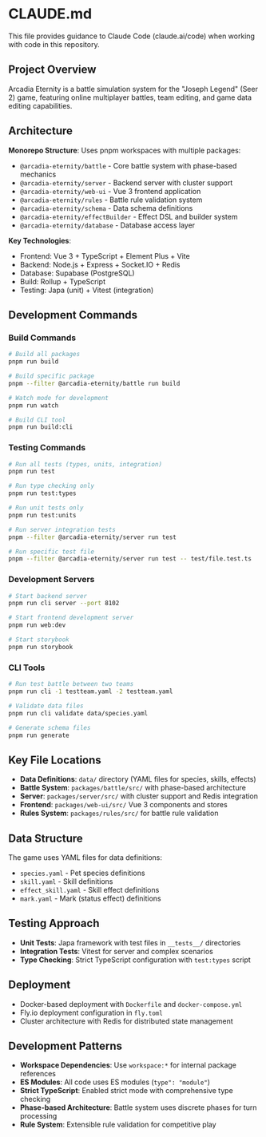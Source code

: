 # CLAUDE.md

This file provides guidance to Claude Code (claude.ai/code) when working with code in this repository.

## Project Overview

Arcadia Eternity is a battle simulation system for the "Joseph Legend" (Seer 2) game, featuring online multiplayer battles, team editing, and game data editing capabilities.

## Architecture

**Monorepo Structure**: Uses pnpm workspaces with multiple packages:
- `@arcadia-eternity/battle` - Core battle system with phase-based mechanics
- `@arcadia-eternity/server` - Backend server with cluster support
- `@arcadia-eternity/web-ui` - Vue 3 frontend application
- `@arcadia-eternity/rules` - Battle rule validation system
- `@arcadia-eternity/schema` - Data schema definitions
- `@arcadia-eternity/effectBuilder` - Effect DSL and builder system
- `@arcadia-eternity/database` - Database access layer

**Key Technologies**:
- Frontend: Vue 3 + TypeScript + Element Plus + Vite
- Backend: Node.js + Express + Socket.IO + Redis
- Database: Supabase (PostgreSQL)
- Build: Rollup + TypeScript
- Testing: Japa (unit) + Vitest (integration)

## Development Commands

### Build Commands
```bash
# Build all packages
pnpm run build

# Build specific package
pnpm --filter @arcadia-eternity/battle run build

# Watch mode for development
pnpm run watch

# Build CLI tool
pnpm run build:cli
```

### Testing Commands
```bash
# Run all tests (types, units, integration)
pnpm run test

# Run type checking only
pnpm run test:types

# Run unit tests only
pnpm run test:units

# Run server integration tests
pnpm --filter @arcadia-eternity/server run test

# Run specific test file
pnpm --filter @arcadia-eternity/server run test -- test/file.test.ts
```

### Development Servers
```bash
# Start backend server
pnpm run cli server --port 8102

# Start frontend development server
pnpm run web:dev

# Start storybook
pnpm run storybook
```

### CLI Tools
```bash
# Run test battle between two teams
pnpm run cli -1 testteam.yaml -2 testteam.yaml

# Validate data files
pnpm run cli validate data/species.yaml

# Generate schema files
pnpm run generate
```

## Key File Locations

- **Data Definitions**: `data/` directory (YAML files for species, skills, effects)
- **Battle System**: `packages/battle/src/` with phase-based architecture
- **Server**: `packages/server/src/` with cluster support and Redis integration
- **Frontend**: `packages/web-ui/src/` Vue 3 components and stores
- **Rules System**: `packages/rules/src/` for battle rule validation

## Data Structure

The game uses YAML files for data definitions:
- `species.yaml` - Pet species definitions
- `skill.yaml` - Skill definitions
- `effect_skill.yaml` - Skill effect definitions
- `mark.yaml` - Mark (status effect) definitions

## Testing Approach

- **Unit Tests**: Japa framework with test files in `__tests__/` directories
- **Integration Tests**: Vitest for server and complex scenarios
- **Type Checking**: Strict TypeScript configuration with `test:types` script

## Deployment

- Docker-based deployment with `Dockerfile` and `docker-compose.yml`
- Fly.io deployment configuration in `fly.toml`
- Cluster architecture with Redis for distributed state management

## Development Patterns

- **Workspace Dependencies**: Use `workspace:*` for internal package references
- **ES Modules**: All code uses ES modules (`type": "module"`)
- **Strict TypeScript**: Enabled strict mode with comprehensive type checking
- **Phase-based Architecture**: Battle system uses discrete phases for turn processing
- **Rule System**: Extensible rule validation for competitive play
